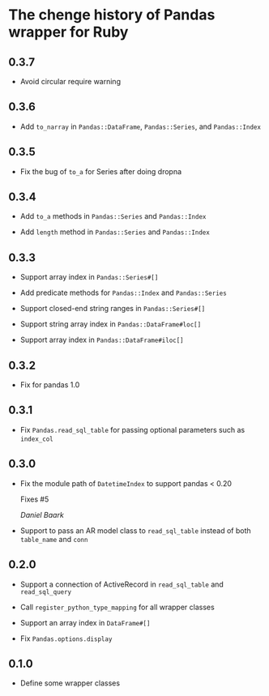 # The chenge history of Pandas wrapper for Ruby

## 0.3.7

* Avoid circular require warning

## 0.3.6

* Add `to_narray` in `Pandas::DataFrame`, `Pandas::Series`, and `Pandas::Index`

## 0.3.5

* Fix the bug of `to_a` for Series after doing dropna

## 0.3.4

* Add `to_a` methods in `Pandas::Series` and `Pandas::Index`

* Add `length` method in `Pandas::Series` and `Pandas::Index`

## 0.3.3

* Support array index in `Pandas::Series#[]`

* Add predicate methods for `Pandas::Index` and `Pandas::Series`

* Support closed-end string ranges in `Pandas::Series#[]`

* Support string array index in `Pandas::DataFrame#loc[]`

* Support array index in `Pandas::DataFrame#iloc[]`

## 0.3.2

* Fix for pandas 1.0

## 0.3.1

* Fix `Pandas.read_sql_table` for passing optional parameters such as `index_col`

## 0.3.0

* Fix the module path of `DatetimeIndex` to support pandas < 0.20

  Fixes #5

  *Daniel Baark*

* Support to pass an AR model class to `read_sql_table` instead of both `table_name` and `conn`

## 0.2.0

* Support a connection of ActiveRecord in `read_sql_table` and `read_sql_query`

* Call `register_python_type_mapping` for all wrapper classes

* Support an array index in `DataFrame#[]`

* Fix `Pandas.options.display`

## 0.1.0

* Define some wrapper classes
